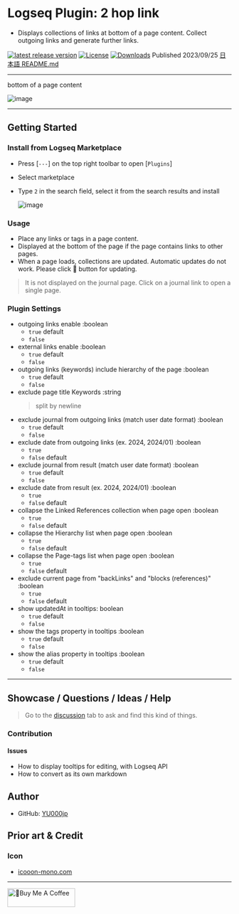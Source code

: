 # Logseq Plugin: 2 hop link

- Displays collections of links at bottom of a page content. Collect outgoing links and generate further links.

[![latest release version](https://img.shields.io/github/v/release/YU000jp/logseq-plugin-two-hop-link)](https://github.com/YU000jp/logseq-plugin-two-hop-link/releases)
[![License](https://img.shields.io/github/license/YU000jp/logseq-plugin-two-hop-link?color=blue)](https://github.com/YU000jp/logseq-plugin-two-hop-link/LICENSE)
[![Downloads](https://img.shields.io/github/downloads/YU000jp/logseq-plugin-two-hop-link/total.svg)](https://github.com/YU000jp/logseq-plugin-two-hop-link/releases)
 Published 2023/09/25 [日本語 README.md](https://github.com/YU000jp/logseq-plugin-two-hop-link/blob/main/readme_ja-JP.md)

---

bottom of a page content

![image](https://github.com/YU000jp/logseq-plugin-two-hop-link/assets/111847207/e50711c1-0401-4d8a-af46-9b9e1bd49af2)

---

## Getting Started

### Install from Logseq Marketplace

- Press [`---`] on the top right toolbar to open [`Plugins`]
- Select marketplace
- Type `2` in the search field, select it from the search results and install

  ![image](https://github.com/YU000jp/logseq-plugin-two-hop-link/assets/111847207/9ac95ab1-fb6b-48c8-ab63-be5cf135c4da)

### Usage

- Place any links or tags in a page content.
- Displayed at the bottom of the page if the page contains links to other pages.
- When a page loads, collections are updated. Automatic updates do not work. Please click 🔂 button for updating.

> It is not displayed on the journal page. Click on a journal link to open a single page.

### Plugin Settings

- outgoing links enable :boolean
  - `true` default
  - `false`
- external links enable :boolean
  - `true` default
  - `false`
- outgoing links (keywords) include hierarchy of the page :boolean
  - `true` default
  - `false`
- exclude page title Keywords :string
  > split by newline
- exclude journal from outgoing links (match user date format) :boolean
  - `true` default
  - `false`
- exclude date from outgoing links (ex. 2024, 2024/01) :boolean
  - `true`
  - `false` default
- exclude journal from result (match user date format) :boolean
  - `true` default
  - `false`
- exclude date from result (ex. 2024, 2024/01) :boolean
  - `true`
  - `false` default
- collapse the Linked References collection when page open :boolean
  - `true`
  - `false` default
- collapse the Hierarchy list when page open :boolean
  - `true`
  - `false` default
- collapse the Page-tags list when page open :boolean
  - `true`
  - `false` default
- exclude current page from "backLinks" and "blocks (references)" :boolean
  - `true`
  - `false` default
- show updatedAt in tooltips: boolean
  - `true` default
  - `false`
- show the tags property in tooltips :boolean
  - `true` default
  - `false`
- show the alias property in tooltips :boolean
  - `true` default
  - `false`

---

## Showcase / Questions / Ideas / Help

> Go to the [discussion](https://github.com/YU000jp/logseq-plugin-two-hop-link/discussions) tab to ask and find this kind of things.

### Contribution

#### Issues

- How to display tooltips for editing, with Logseq API
- How to convert as its own markdown

## Author

- GitHub: [YU000jp](https://github.com/YU000jp)

## Prior art & Credit

### Icon

- [icooon-mono.com](https://icooon-mono.com/14733-lego%e3%82%a2%e3%82%a4%e3%82%b3%e3%83%b32/)

---

<a href="https://www.buymeacoffee.com/yu000japan" target="_blank"><img src="https://cdn.buymeacoffee.com/buttons/v2/default-violet.png" alt="🍌Buy Me A Coffee" style="height: 42px;width: 152px" ></a>
